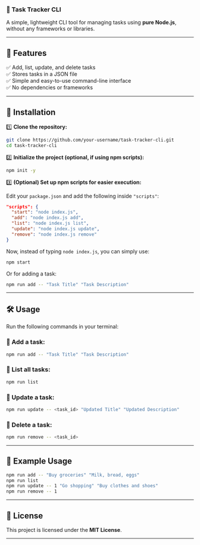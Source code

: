 ### **📌 Task Tracker CLI**  
A simple, lightweight CLI tool for managing tasks using **pure Node.js**, without any frameworks or libraries.  

---

## **📖 Features**  
✅ Add, list, update, and delete tasks  
✅ Stores tasks in a JSON file  
✅ Simple and easy-to-use command-line interface  
✅ No dependencies or frameworks  

---

## **🚀 Installation**  

1️⃣ **Clone the repository:**  
```sh
git clone https://github.com/your-username/task-tracker-cli.git
cd task-tracker-cli
```
  
2️⃣ **Initialize the project (optional, if using npm scripts):**  
```sh
npm init -y
```

3️⃣ **(Optional) Set up npm scripts for easier execution:**  

Edit your `package.json` and add the following inside `"scripts"`:

```json
"scripts": {
  "start": "node index.js",
  "add": "node index.js add",
  "list": "node index.js list",
  "update": "node index.js update",
  "remove": "node index.js remove"
}
```

Now, instead of typing `node index.js`, you can simply use:

```sh
npm start
```

Or for adding a task:

```sh
npm run add -- "Task Title" "Task Description"
```

---

## **🛠 Usage**  

Run the following commands in your terminal:

### **📌 Add a task:**  
```sh
npm run add -- "Task Title" "Task Description"
```

### **📌 List all tasks:**  
```sh
npm run list
```

### **📌 Update a task:**  
```sh
npm run update -- <task_id> "Updated Title" "Updated Description"
```

### **📌 Delete a task:**  
```sh
npm run remove -- <task_id>
```

---

## **📝 Example Usage**  
```sh
npm run add -- "Buy groceries" "Milk, bread, eggs"
npm run list
npm run update -- 1 "Go shopping" "Buy clothes and shoes"
npm run remove -- 1
```

---

## **📜 License**  
This project is licensed under the **MIT License**.  

---

